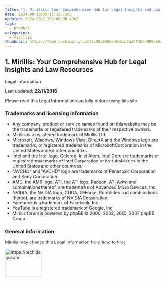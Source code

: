 ```yaml
---
title: "1. Mirillis: Your Comprehensive Hub for Legal Insights and Law Resources"
date: 2024-09-15T05:17:15.730Z
updated: 2024-09-21T07:06:36.496Z
tags:
  - product
categories:
  - mirillis
thumbnail: https://thmb.techidaily.com/3c08a238b64ec62b2aa9f38ae909ae6c80252893c9fb975f46ca921fe1059ab2.jpg
---
```


## 1. Mirillis: Your Comprehensive Hub for Legal Insights and Law Resources

Legal information

Last updated: **22/11/2016**

Please read this Legal Information carefully before using this site.

### Trademarks and licensing information

* Any company, product or service names found on this website may be the trademarks or registered trademarks of their respective owners.
* Mirillis is a registered trademark of Mirillis Ltd.
* Microsoft, Windows, Windows Vista, DirectX and the Windows logo are trademarks, or registered trademarks of MicrosoftCorporation in the United States and/or other countries.
* Intel and the Intel logo, Celeron, Intel Atom, Intel Core are trademarks or registered trademarks of Intel Corporation or its subsidiaries in the United States and other countries.
* "AVCHD" and "AVCHD" logo are trademarks of Panasonic Corporation and Sony Corporation.
* AMD, the AMD logo, ATI, the ATI logo, Radeon, ATI Avivo and combinations thereof, are trademarks of Advanced Micro Devices, Inc.
* NVIDIA, the NVIDIA logo, CUDA, GeForce, PureVideo and combinations thereof, are trademarks of NVIDIA Corporation.
* Facebook is a trademark of Facebook, Inc.
* YouTube is a registered trademark of Google, Inc.
* Mirillis forum is powered by phpBB © 2000, 2002, 2005, 2007 phpBB Group

### General information

Mirillis may change this Legal information from time to time.

<ins class="adsbygoogle"
     style="display:block"
     data-ad-format="autorelaxed"
     data-ad-client="ca-pub-7571918770474297"
     data-ad-slot="1223367746"></ins>

<ins class="adsbygoogle"
     style="display:block"
     data-ad-client="ca-pub-7571918770474297"
     data-ad-slot="8358498916"
     data-ad-format="auto"
     data-full-width-responsive="true"></ins>



<!-- affiliate ads begin -->
<a href="https://aligracehair.sjv.io/c/5597632/2135394/19272" target="_top" id="2135394">
  <img src="//a.impactradius-go.com/display-ad/19272-2135394" border="0" alt="https://techidaily.com" width="120" height="90"/>
</a>
<img height="0" width="0" src="https://aligracehair.sjv.io/i/5597632/2135394/19272" style="position:absolute;visibility:hidden;" border="0" />
<!-- affiliate ads end -->

